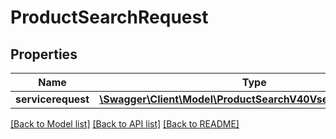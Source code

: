 # ProductSearchRequest

## Properties
Name | Type | Description | Notes
------------ | ------------- | ------------- | -------------
**servicerequest** | [**\Swagger\Client\Model\ProductSearchV40Vse0Servicerequest**](ProductSearchV40Vse0Servicerequest.md) |  | [optional] 

[[Back to Model list]](../../README.md#documentation-for-models) [[Back to API list]](../../README.md#documentation-for-api-endpoints) [[Back to README]](../../README.md)


